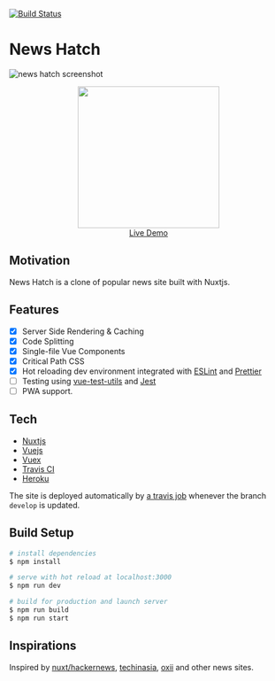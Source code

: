 [![Build Status](https://travis-ci.org/quannt/vue-news.svg?branch=develop)](https://travis-ci.org/quannt/vue-news)

# News Hatch

![news hatch screenshot](https://i.imgur.com/PvQkQrO.png 'Screenshot')

<p align="center">
  <a href="http://www.news-hatch.xyz/" target="_blank">
    <img src="https://i.imgur.com/PvQkQrO.png" width="256px"
    ><br>
    Live Demo
  </a>
</p>

## Motivation

News Hatch is a clone of popular news site built with Nuxtjs.

## Features

- [x] Server Side Rendering & Caching
- [x] Code Splitting
- [x] Single-file Vue Components
- [x] Critical Path CSS
- [x] Hot reloading dev environment integrated with [ESLint] and [Prettier]
- [ ] Testing using [vue-test-utils] and [Jest]
- [ ] PWA support.

## Tech

- [Nuxtjs]
- [Vuejs]
- [Vuex]
- [Travis CI]
- [Heroku]

The site is deployed automatically by [a travis job] whenever the branch `develop` is updated.

## Build Setup

```bash
# install dependencies
$ npm install

# serve with hot reload at localhost:3000
$ npm run dev

# build for production and launch server
$ npm run build
$ npm run start
```

## Inspirations

Inspired by [nuxt/hackernews], [techinasia], [oxii] and other news sites.

[nuxtjs]: https://nuxtjs.org
[vuejs]: https://vuejs.org/
[vuex]: https://vuex.vuejs.org/
[eslint]: https://eslint.org/
[prettier]: https://prettier.io/
[vue-test-utils]: https://vue-test-utils.vuejs.org/
[jest]: https://jestjs.io/
[nuxt/hackernews]: https://github.com/nuxt/hackernews
[techinasia]: https://www.techinasia.com/
[oxii]: https://oxii.vn/
[travis ci]: https://travis-ci.org
[heroku]: https://heroku.com/
[a travis job]: https://travis-ci.org/quannt/vue-news
